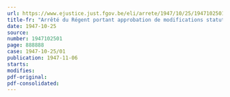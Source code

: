 ```yaml
---
url: https://www.ejustice.just.fgov.be/eli/arrete/1947/10/25/1947102501/justel
title-fr: "Arrêté du Régent portant approbation de modifications statutaires apportées aux articles 13, 4e, 23g et 25 des statuts de la société mutuelle des administrations publiques, caisse commune de pensions"
date: 1947-10-25
source:
number: 1947102501
page: 888888
case: 1947-10-25/01
publication: 1947-11-06
starts:
modifies:
pdf-original:
pdf-consolidated:
---
```


